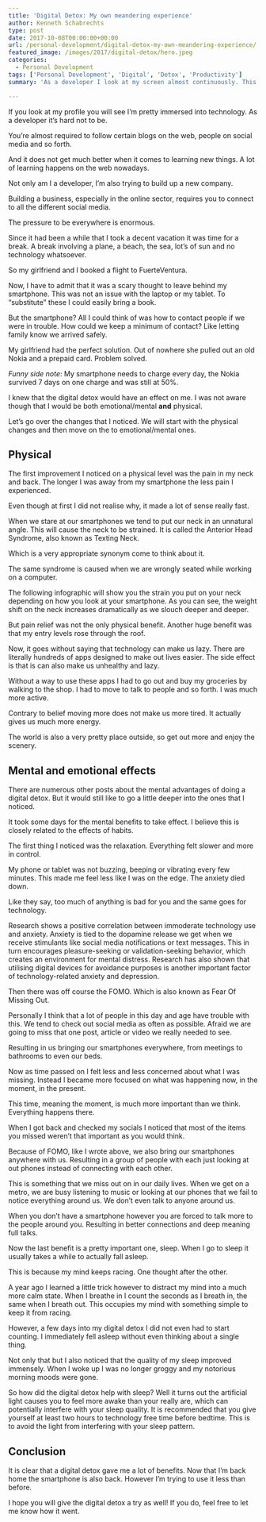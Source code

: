 ```yaml
---
title: 'Digital Detox: My own meandering experience'
author: Kenneth Schabrechts
type: post
date: 2017-10-08T00:00:00+00:00
url: /personal-development/digital-detox-my-own-meandering-experience/
featured_image: /images/2017/digital-detox/hero.jpeg
categories:
  - Personal Development
tags: ['Personal Development', 'Digital', 'Detox', 'Productivity']
summary: 'As a developer I look at my screen almost continuously. This was burning me out and I needed a break away from technology. So I took a digital detox. In this post I will show you what I did and how it felt.'

---
```

If you look at my profile you will see I’m pretty immersed into technology. As a developer it’s hard not to be.

You’re almost required to follow certain blogs on the web, people on social media and so forth.

And it does not get much better when it comes to learning new things. A lot of learning happens on the web nowadays.

Not only am I a developer, I’m also trying to build up a new company.

Building a business, especially in the online sector, requires you to connect to all the different social media.

The pressure to be everywhere is enormous.

Since it had been a while that I took a decent vacation it was time for a break. A break involving a plane, a beach, the sea, lot’s of sun and no technology whatsoever.

So my girlfriend and I booked a flight to FuerteVentura.

Now, I have to admit that it was a scary thought to leave behind my smartphone. This was not an issue with the laptop or my tablet. To “substitute” these I could easily bring a book.

But the smartphone? All I could think of was how to contact people if we were in trouble. How could we keep a minimum of contact? Like letting family know we arrived safely.

My girlfriend had the perfect solution. Out of nowhere she pulled out an old Nokia and a prepaid card. Problem solved.

*Funny side note*: My smartphone needs to charge every day, the Nokia survived 7 days on one charge and was still at 50%.

I knew that the digital detox would have an effect on me. I was not aware though that I would be both emotional/mental **and** physical.

Let’s go over the changes that I noticed. We will start with the physical changes and then move on the to emotional/mental ones.

## Physical

The first improvement I noticed on a physical level was the pain in my neck and back. The longer I was away from my smartphone the less pain I experienced.

Even though at first I did not realise why, it made a lot of sense really fast.

When we stare at our smartphones we tend to put our neck in an unnatural angle. This will cause the neck to be strained. It is called the Anterior Head Syndrome, also known as Texting Neck.

Which is a very appropriate synonym come to think about it.

The same syndrome is caused when we are wrongly seated while working on a computer.

The following infographic will show you the strain you put on your neck depending on how you look at your smartphone. As you can see, the weight shift on the neck increases dramatically as we slouch deeper and deeper.

But pain relief was not the only physical benefit. Another huge benefit was that my entry levels rose through the roof.

Now, it goes without saying that technology can make us lazy. There are literally hundreds of apps designed to make out lives easier. The side effect is that is can also make us unhealthy and lazy.

Without a way to use these apps I had to go out and buy my groceries by walking to the shop. I had to move to talk to people and so forth. I was much more active.

Contrary to belief moving more does not make us more tired. It actually gives us much more energy.

The world is also a very pretty place outside, so get out more and enjoy the scenery.

## Mental and emotional effects

There are numerous other posts about the mental advantages of doing a digital detox. But it would still like to go a little deeper into the ones that I noticed.

It took some days for the mental benefits to take effect. I believe this is closely related to the effects of habits.

The first thing I noticed was the relaxation. Everything felt slower and more in control.

My phone or tablet was not buzzing, beeping or vibrating every few minutes. This made me feel less like I was on the edge. The anxiety died down.

Like they say, too much of anything is bad for you and the same goes for technology.

Research shows a positive correlation between immoderate technology use and anxiety. Anxiety is tied to the dopamine release we get when we receive stimulants like social media notifications or text messages. This in turn encourages pleasure-seeking or validation-seeking behavior, which creates an environment for mental distress. Research has also shown that utilising digital devices for avoidance purposes is another important factor of technology-related anxiety and depression.

Then there was off course the FOMO. Which is also known as Fear Of Missing Out.

Personally I think that a lot of people in this day and age have trouble with this. We tend to check out social media as often as possible. Afraid we are going to miss that one post, article or video we really needed to see.

Resulting in us bringing our smartphones everywhere, from meetings to bathrooms to even our beds.

Now as time passed on I felt less and less concerned about what I was missing. Instead I became more focused on what was happening now, in the moment, in the present.

This time, meaning the moment, is much more important than we think. Everything happens there.

When I got back and checked my socials I noticed that most of the items you missed weren’t that important as you would think.

Because of FOMO, like I wrote above, we also bring our smartphones anywhere with us. Resulting in a group of people with each just looking at out phones instead of connecting with each other.

This is something that we miss out on in our daily lives. When we get on a metro, we are busy listening to music or looking at our phones that we fail to notice everything around us. We don’t even talk to anyone around us.

When you don’t have a smartphone however you are forced to talk more to the people around you. Resulting in better connections and deep meaning full talks.

Now the last benefit is a pretty important one, sleep. When I go to sleep it usually takes a while to actually fall asleep.

This is because my mind keeps racing. One thought after the other.

A year ago I learned a little trick however to distract my mind into a much more calm state. When I breathe in I count the seconds as I breath in, the same when I breath out. This occupies my mind with something simple to keep it from racing.

However, a few days into my digital detox I did not even had to start counting. I immediately fell asleep without even thinking about a single thing.

Not only that but I also noticed that the quality of my sleep improved immensely. When I woke up I was no longer groggy and my notorious morning moods were gone.

So how did the digital detox help with sleep? Well it turns out the artificial light causes you to feel more awake than your really are, which can potentially interfere with your sleep quality. It is recommended that you give yourself at least two hours to technology free time before bedtime. This is to avoid the light from interfering with your sleep pattern.

## Conclusion

It is clear that a digital detox gave me a lot of benefits. Now that I’m back home the smartphone is also back. However I’m trying to use it less than before.

I hope you will give the digital detox a try as well! If you do, feel free to let me know how it went.